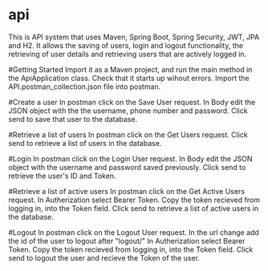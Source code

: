 # api
This is API system that uses Maven, Spring Boot, Spring Security, JWT, JPA and H2.
It allows the saving of users, login and logout functionality, the retrieving of user details and retrieving users that are actively logged in. 

#Getting Started
Import it as a Maven project, and run the main method in the ApiApplication class.
Check that it starts up wihout errors.
Import the API.postman_collection.json file into postman.

#Create a user
In postman click on the Save User request.
In Body edit the JSON object with the the username, phone number and password.
Click send to save that user to the database.

#Retrieve a list of users
In postman click on the Get Users request.
Click send to retrieve a list of users in the database.

#Login
In postman click on the Login User request.
In Body edit the JSON object with the username and password saved previously.
Click send to retrieve the user's ID and Token.

#Retrieve a list of active users
In postman click on the Get Active Users request.
In Autherization select Bearer Token.
Copy the token recieved from logging in, into the Token field.
Click send to retrieve a list of active users in the database.

#Logout
In postman click on the Logout User request.
In the url change add the id of the user to logout after "logout/"
In Autherization select Bearer Token.
Copy the token recieved from logging in, into the Token field.
Click send to logout the user and recieve the Token of the user.
